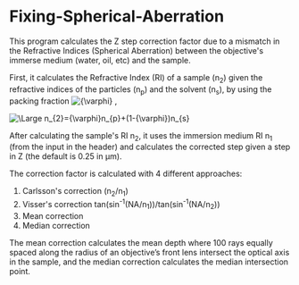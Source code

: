 # Fixing-Spherical-Aberration
This program calculates the Z step correction factor due to a mismatch in the Refractive Indices (Spherical Aberration) between the objective's immerse medium (water, oil, etc) and the sample.

First, it calculates the Refractive Index (RI) of a sample (n<sub>2</sub>) given the refractive indices of the particles (n<sub>p</sub>) and the solvent (n<sub>s</sub>), by using the packing fraction ![{\varphi}](https://latex.codecogs.com/svg.latex?&space;{\varphi}) ,

![\Large n_{2}={\varphi}n_{p}+(1-{\varphi})n_{s}](https://latex.codecogs.com/svg.latex?\Large&space;n_{2}={\varphi}n_{p}+(1-{\varphi})n_{s}) 

After calculating the sample's RI n<sub>2</sub>, it uses the immersion medium RI n<sub>1</sub> (from the input in the header) and calculates the corrected step given a step in Z (the default is 0.25 in &mu;m).

The correction factor is calculated with 4 different approaches:

   1) Carlsson's correction
     (n<sub>2</sub>/n<sub>1</sub>)
   2) Visser's correction
     tan(sin<sup>-1</sup>(NA/n<sub>1</sub>))/tan(sin<sup>-1</sup>(NA/n<sub>2</sub>))
   3) Mean correction
   4) Median correction

The mean correction calculates the mean depth where 100 rays equally spaced along the radius of an objective’s front lens intersect the optical axis in the sample, and the median correction calculates the median intersection point.
